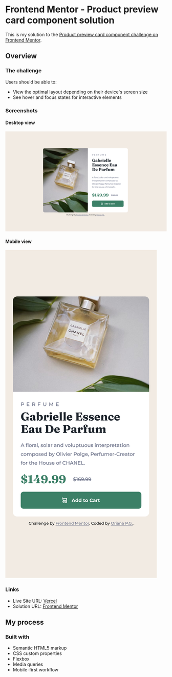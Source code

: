 # Frontend Mentor - Product preview card component solution

This is my solution to the [Product preview card component challenge on Frontend Mentor](https://www.frontendmentor.io/challenges/product-preview-card-component-GO7UmttRfa).

## Overview

### The challenge

Users should be able to:

- View the optimal layout depending on their device's screen size
- See hover and focus states for interactive elements

### Screenshots

#### Desktop view

![Desktop view](images/desktopView.png)

#### Mobile view

![Mobile view](images/mobileView.png)

### Links

- Live Site URL: [Vercel](https://product-preview-card-component-orianapg.vercel.app/)
- Solution URL: [Frontend Mentor](https://www.frontendmentor.io/solutions/product-preview-card-component-N3egbyRHbK)

## My process

### Built with

- Semantic HTML5 markup
- CSS custom properties
- Flexbox
- Media queries
- Mobile-first workflow
  